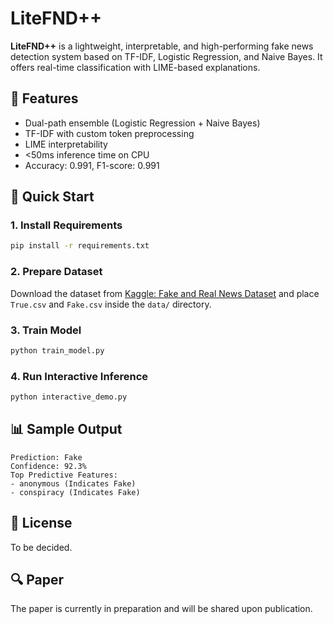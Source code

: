 # LiteFND++

**LiteFND++** is a lightweight, interpretable, and high-performing fake news detection system based on TF-IDF, Logistic Regression, and Naive Bayes. It offers real-time classification with LIME-based explanations.

## 📌 Features
- Dual-path ensemble (Logistic Regression + Naive Bayes)
- TF-IDF with custom token preprocessing
- LIME interpretability
- <50ms inference time on CPU
- Accuracy: 0.991, F1-score: 0.991

## 🚀 Quick Start

### 1. Install Requirements
```bash
pip install -r requirements.txt
```

### 2. Prepare Dataset
Download the dataset from [Kaggle: Fake and Real News Dataset](https://www.kaggle.com/datasets/clmentbisaillon/fake-and-real-news-dataset) and place `True.csv` and `Fake.csv` inside the `data/` directory.

### 3. Train Model
```bash
python train_model.py
```

### 4. Run Interactive Inference
```bash
python interactive_demo.py
```

## 📊 Sample Output
```
Prediction: Fake
Confidence: 92.3%
Top Predictive Features:
- anonymous (Indicates Fake)
- conspiracy (Indicates Fake)
```

## 📄 License
To be decided.

## 🔍 Paper
The paper is currently in preparation and will be shared upon publication.
